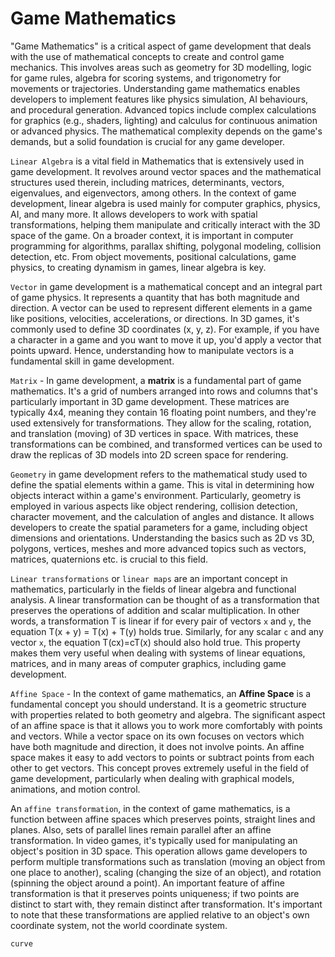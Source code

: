 # Game Mathematics

"Game Mathematics" is a critical aspect of game development that deals with the use of mathematical concepts to create and control game mechanics. This involves areas such as geometry for 3D modelling, logic for game rules, algebra for scoring systems, and trigonometry for movements or trajectories. Understanding game mathematics enables developers to implement features like physics simulation, AI behaviours, and procedural generation. Advanced topics include complex calculations for graphics (e.g., shaders, lighting) and calculus for continuous animation or advanced physics. The mathematical complexity depends on the game's demands, but a solid foundation is crucial for any game developer.


`Linear Algebra` is a vital field in Mathematics that is extensively used in game development. It revolves around vector spaces and the mathematical structures used therein, including matrices, determinants, vectors, eigenvalues, and eigenvectors, among others. In the context of game development, linear algebra is used mainly for computer graphics, physics, AI, and many more. It allows developers to work with spatial transformations, helping them manipulate and critically interact with the 3D space of the game. On a broader context, it is important in computer programming for algorithms, parallax shifting, polygonal modeling, collision detection, etc. From object movements, positional calculations, game physics, to creating dynamism in games, linear algebra is key.

`Vector` in game development is a mathematical concept and an integral part of game physics. It represents a quantity that has both magnitude and direction. A vector can be used to represent different elements in a game like positions, velocities, accelerations, or directions. In 3D games, it's commonly used to define 3D coordinates (x, y, z). For example, if you have a character in a game and you want to move it up, you'd apply a vector that points upward. Hence, understanding how to manipulate vectors is a fundamental skill in game development.

`Matrix` - In game development, a **matrix** is a fundamental part of game mathematics. It's a grid of numbers arranged into rows and columns that's particularly important in 3D game development. These matrices are typically 4x4, meaning they contain 16 floating point numbers, and they're used extensively for transformations. They allow for the scaling, rotation, and translation (moving) of 3D vertices in space. With matrices, these transformations can be combined, and transformed vertices can be used to draw the replicas of 3D models into 2D screen space for rendering.

`Geometry` in game development refers to the mathematical study used to define the spatial elements within a game. This is vital in determining how objects interact within a game's environment. Particularly, geometry is employed in various aspects like object rendering, collision detection, character movement, and the calculation of angles and distance. It allows developers to create the spatial parameters for a game, including object dimensions and orientations. Understanding the basics such as 2D vs 3D, polygons, vertices, meshes and more advanced topics such as vectors, matrices, quaternions etc. is crucial to this field.

`Linear transformations` or `linear maps` are an important concept in mathematics, particularly in the fields of linear algebra and functional analysis. A linear transformation can be thought of as a transformation that preserves the operations of addition and scalar multiplication. In other words, a transformation T is linear if for every pair of vectors `x` and `y`, the equation T(x + y) = T(x) + T(y) holds true. Similarly, for any scalar `c` and any vector `x`, the equation T(cx)=cT(x) should also hold true. This property makes them very useful when dealing with systems of linear equations, matrices, and in many areas of computer graphics, including game development.

`Affine Space` - In the context of game mathematics, an **Affine Space** is a fundamental concept you should understand. It is a geometric structure with properties related to both geometry and algebra. The significant aspect of an affine space is that it allows you to work more comfortably with points and vectors. While a vector space on its own focuses on vectors which have both magnitude and direction, it does not involve points. An affine space makes it easy to add vectors to points or subtract points from each other to get vectors. This concept proves extremely useful in the field of game development, particularly when dealing with graphical models, animations, and motion control.

An `affine transformation`, in the context of game mathematics, is a function between affine spaces which preserves points, straight lines and planes. Also, sets of parallel lines remain parallel after an affine transformation. In video games, it's typically used for manipulating an object's position in 3D space. This operation allows game developers to perform multiple transformations such as translation (moving an object from one place to another), scaling (changing the size of an object), and rotation (spinning the object around a point). An important feature of affine transformation is that it preserves points uniqueness; if two points are distinct to start with, they remain distinct after transformation. It's important to note that these transformations are applied relative to an object's own coordinate system, not the world coordinate system.

`curve`